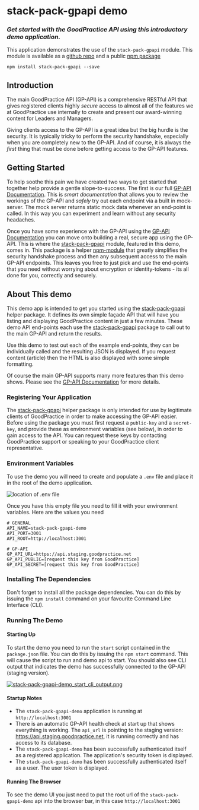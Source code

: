 # stack-pack-gpapi demo
### _Get started with the GoodPractice API using this introductory demo application._

This application demonstrates the use of the `stack-pack-gpapi` module. This module is available as a [github repo](https://github.com/gp-technical/stack-pack-gpapi) and a public [npm package](https://www.npmjs.com/package/stack-pack-gpapi)

```
npm install stack-pack-gpapi --save
```

## Introduction
The main GoodPractice API (GP-API) is a comprehensive RESTful API that gives registered clients highly _secure_ access to almost all of the features we at GoodPractice use internally to create and present our award-winning content for Leaders and Managers.

Giving clients access to the GP-API is a great idea but the big hurdle is the security. It is typically tricky to perform the security handshake, especially when you are completely new to the GP-API. And of course, it is always the _first_ thing that must be done before getting access to the GP-API features.

## Getting Started
To help soothe this pain we have created two ways to get started that together help provide a gentle slope-to-success. The first is our full [GP-API Documentation](http://docs.goodpracticeapi.apiary.io/). This is _smart documentation_ that allows you to review the workings of the GP-API and _safely_ try out each endpoint via a built in mock-server. The mock server returns static mock data whenever an end-point is called. In this way you can experiment and learn without any security headaches.

Once you have some experience with the GP-API using the [GP-API Documentation](http://docs.goodpracticeapi.apiary.io/) you can move onto building a real, secure app using the GP-API. This is where the [stack-pack-gpapi](https://github.com/gp-technical/stack-pack-gpapi) module, featured in this demo, comes in. This package is a helper [npm-module](https://www.npmjs.com/package/stack-pack-gpapi) that greatly simplifies the security handshake process and then any subsequent access to the main GP-API endpoints. This leaves you free to just pick and use the end-points that you need without worrying about encryption or identity-tokens - its all done for you, correctly and securely.

## About This demo
This demo app is intended to get you started using the [stack-pack-gpapi](https://github.com/gp-technical/stack-pack-gpapi) helper package. It defines its own simple façade API that will have you listing and displaying GoodPractice content in just a few minutes. These demo API end-points each use the [stack-pack-gpapi](https://github.com/gp-technical/stack-pack-gpapi) package to call out to the main GP-API and return the results.

Use this demo to test out each of the example end-points, they can be individually called and the resulting JSON is displayed. If you request content (article) then the HTML is also displayed with some simple formatting.

Of course the main  GP-API supports many more features than this demo shows. Please see the [GP-API Documentation](http://docs.goodpracticeapi.apiary.io/) for more details.

### Registering Your Application
The [stack-pack-gpapi](https://github.com/gp-technical/stack-pack-gpapi) helper package is only intended for use by legitimate clients of GoodPractice in order to make accessing the GP-API easier. Before using the package you must first request a `public-key` and a `secret-key`, and provide these as environment variables (see below), in order to gain access to the API. You can request these keys by contacting GoodPractice support or speaking to your GoodPractice client representative.

### Environment Variables
To use the demo you will need to create and populate a `.env` file and place it in the root of the demo application.

![location of .env file](https://s4.postimg.org/4bq9rahh9/stack-pack-gpapi-demo_env_file_location.png)

Once you have this empty file you need to fill it with your environment variables. Here are the values you need

```
# GENERAL
API_NAME=stack-pack-gpapi-demo
API_PORT=3001
API_ROOT=http://localhost:3001

# GP-API
GP_API_URL=https://api.staging.goodpractice.net
GP_API_PUBLIC=[request this key from GoodPractice]
GP_API_SECRET=[request this key from GoodPractice]
```
### Installing The Dependencies
Don't forget to install all the package dependencies. You can do this by issuing the `npm install` command on your favourite Command Line Interface (CLI).

### Running The Demo

#### Starting Up
To start the demo you need to run the `start` script contained in the `package.json` file. You can do this by issuing the `npm start` command. This will cause the script to run and demo api to start. You should also see CLI output that indicates the demo has successfully connected to the GP-API (staging version).

[![stack-pack-gpapi-demo_start_cli_output.png](https://s27.postimg.org/slouhlg4j/stack-pack-gpapi-demo_start_cli_output.png)](https://postimg.org/image/hm3n5zppb/)

#### Startup Notes
* The `stack-pack-gpapi-demo` application is running at `http://localhost:3001`
* There is an automatic GP-API health check at start up that shows everything is working. The `api_url` is pointing to the staging version: https://api.staging.goodpractice.net, it is running correctly and has access to its database.
* The `stack-pack-gpapi-demo` has been successfully authenticated itself as a registered application. The application's security token is displayed.
* The `stack-pack-gpapi-demo` has been successfully authenticated itself as a user. The user token is displayed.

#### Running The Browser

To see the demo UI you just need to put the root url of the `stack-pack-gpapi-demo` api into the browser bar, in this case `http://localhost:3001`
